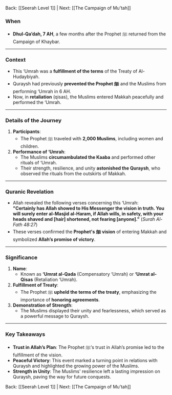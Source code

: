 Back: [[Seerah Level 1]] | Next: [[The Campaign of Mu’tah]]

### **When**  
- **Dhul-Qa’dah, 7 AH**, a few months after the Prophet ﷺ returned from the Campaign of Khaybar.

---

### **Context**  
- This ‘Umrah was a **fulfillment of the terms** of the Treaty of Al-Hudaybiyah.  
- Quraysh had previously **prevented the Prophet ﷺ** and the Muslims from performing ‘Umrah in 6 AH.  
- Now, in **retaliation** (qisas), the Muslims entered Makkah peacefully and performed the ‘Umrah.

---

### **Details of the Journey**  
1. **Participants**:  
   - The Prophet ﷺ traveled with **2,000 Muslims**, including women and children.  
2. **Performance of ‘Umrah**:  
   - The Muslims **circumambulated the Kaaba** and performed other rituals of ‘Umrah.  
   - Their strength, resilience, and unity **astonished the Quraysh**, who observed the rituals from the outskirts of Makkah.

---

### **Quranic Revelation**  
- Allah revealed the following verses concerning this ‘Umrah:  
  **"Certainly has Allah showed to His Messenger the vision in truth. You will surely enter al-Masjid al-Haram, if Allah wills, in safety, with your heads shaved and [hair] shortened, not fearing [anyone]."** (*Surah Al-Fath 48:27*)  
- These verses confirmed the **Prophet's ﷺ vision** of entering Makkah and symbolized **Allah’s promise of victory**.  

---

### **Significance**  
1. **Name**:  
   - Known as **‘Umrat al-Qada** (Compensatory ‘Umrah) or **‘Umrat al-Qisas** (Retaliation ‘Umrah).  
2. **Fulfillment of Treaty**:  
   - The Prophet ﷺ **upheld the terms of the treaty**, emphasizing the importance of **honoring agreements**.  
3. **Demonstration of Strength**:  
   - The Muslims displayed their unity and fearlessness, which served as a powerful message to Quraysh.  

---

### **Key Takeaways**  
- **Trust in Allah’s Plan**: The Prophet ﷺ’s trust in Allah’s promise led to the fulfillment of the vision.  
- **Peaceful Victory**: This event marked a turning point in relations with Quraysh and highlighted the growing power of the Muslims.  
- **Strength in Unity**: The Muslims' resilience left a lasting impression on Quraysh, paving the way for future conquests.  

Back: [[Seerah Level 1]] | Next: [[The Campaign of Mu’tah]]